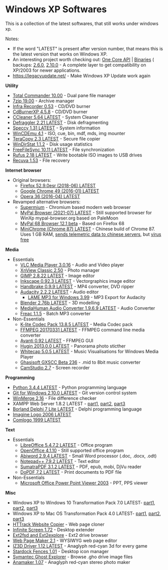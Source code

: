 # Windows XP Softwares

This is a collection of the latest softwares, that still works under windows xp.

Notes: 

- If the word "LATEST" is present after version number, that means this is the latest version that works on Windows XP.
- An interesting project worth checking out: [One Core API](https://github.com/Skulltrail192/One-Core-Api) | [Binaries](https://github.com/Skulltrail192/One-Core-API-Binaries) ( backups: [2.6.0](http://web.archive.org/web/20220710042949/https://transfer.sh/get/ypiCoA/One-Core-API-2.6.0.zip), [2.10.0](https://web.archive.org/web/20230606012810/https://github.com/Skulltrail192/One-Core-API-Binaries/releases/download/2.10.0/One-Core-API-2.10.0.zip) - A complete layer to get compatibility on XP/2003 for newer applications.
- https://legacyupdate.net/ - Make Windows XP Update work again

**Utility**

- [Total Commander 10.00](https://www.ghisler.com/download.htm) - Dual pane file manager
- [7zip 19.00](https://www.7-zip.org/download.html) - Archive manager
- [Infra Recorder 0.53](http://infrarecorder.org/) - CD/DVD burner
- [CdBurnerXP 4.5.8](https://www.cdburnerxp.se) - CD/DVD burner
- [CCleaner 5.64 LATEST](ccleaner-5-64.zip) - System Cleaner
- [Defraggler 2.21 LATEST](defraggler-2-21.zip) - Disk defragmenting
- [Speccy 1.31 LATEST](speccy-1-31.zip) - System information
- [WinCDEmu 4.1](https://wincdemu.sysprogs.org/) - ISO, cue, bin, mdf, mds, img mounter
- [TeraCopy 2.3 LATEST](teracopy-2-3.zip) - Secure file copier
- [WinDirStat 1.1.2](https://windirstat.net/download.html) - Disk usage statistics
- [FreeFileSync 10.11 LATEST](freefilesync-10-11.zip) - File synchronization
- [Rufus 2.18 LATEST](https://web.archive.org/web/20220409003254/https://github.com/pbatard/rufus/releases/download/v2.18/rufus-2.18.exe) - Write bootable ISO images to USB drives
- [Recuva 1.53](https://www.ccleaner.com/recuva/download) - File recovery

**Internet browser**

- Original browsers:
	- [Firefox 52.9.0esr (2018-06) LATEST](https://ftp.mozilla.org/pub/firefox/releases/52.9.0esr/win32/)
	- [Google Chrome 49 (2016-01) LATEST](chrome-49.zip)
	- [Opera 36 (2016-04) LATEST](opera-36.zip)
- Revamped alternative browsers:
	- [Supermium](https://win32subsystem.live/supermium/) - Chromium based modern web browser
	- [MyPal Browser (2021-07) LATEST](http://web.archive.org/web/20211212125512/https://www.mypal-browser.org/release/mypal-29.3.0.win32.installer.exe) - Still supported browser for WinXp mypal-browser.org based on PaleMoon
	- [MyPal 68 Browser 12.1 beta](http://web.archive.org/web/20220408164047/https://cdn-125.anonfiles.com/faI7k4U1xb/da3f68a9-1649436489/mypal-68.12.1.en-US.win32.zip) - Based on Firefox 68
	- [MiniChrome (Chrome 87) LATEST](https://web.archive.org/web/20210227214057/https://browser.kfsafe.cn/) - Chinese build of Chrome 87. Uses 1 GB RAM, [sends telemetric data to chinese servers](https://www.youtube.com/watch?v=3j4OocSslj4), but [virus free](https://www.virustotal.com/gui/file/81123c9a99dc16fc7e536e3abca10d400583184cfe1b2f218f937112c23ed001/detection)

**Media**

- Essentials
	- [VLC Media Player 3.0.16](https://www.videolan.org/vlc/download-windows.html) - Audio and Video player
	- [XnView Classic 2.50](https://www.xnview.com/en/xnview/#downloads) - Photo manager
	- [GIMP 2.8.22 LATEST](https://download.gimp.org/mirror/pub/gimp/v2.8/windows/gimp-2.8.22-setup.exe) - Image editor
	- [Inkscape 0.92.3 LATEST](inkscape-0-92-3.zip) - Vectorgraphics image editor
	- [Handbrake 0.9.9 LATEST](handbrake-0-9-9.zip) - MP4 converter, DVD ripper
	- [Audacity 2.2.2 LATEST](audacity-2-2-2.zip) - Audio editor
		- [LAME MP3 for Windows 3.99](lame-mp3-for-windows-3-99.zip) - MP3 Export for Audacity
	- [Blender 2.76b LATEST](https://download.blender.org/release/Blender2.76/) - 3D modelling
	- [MediaHuman Audio Converter 1.9.6.9 LATEST](mediahuman-audio-converter-1-9-6-9.zip) - Audio Converter
	- [Freac 1.1.5](https://www.freac.org/) - Batch MP3 converter
- Non-Essentials
	- [K-lite Codec Pack 13.8.5 LATEST](k-lite-codec-pack-13-8-5.zip) - Media Codec pack
	- [FFMPEG 20170331 LATEST](ffmpeg-N-84804-g247d033-20170331-win32-static.7z) - FFMPEG command line media converter
	- [Avanti 0.92 LATEST](avanti-0-92.zip) - FFMPEG GUI
	- [Hugin 2013.0.0 LATEST](hugin-2013-0-0.zip) - Panorama photo sticther
	- [Whitecap 5.0.5 LATEST](whitecap-5-0-5.zip) - Music Visualisations for Windows Media Player
	- [Ghasisoft GXSCC Beta 236](ghasisoft-gxscc-beta-236.zip) - .mid to 8bit music converter
	- [CamStudio 2.7](camstudio-2-7.zip) - Screen recorder

**Programming**

- [Python 3.4.4 LATEST](https://www.python.org/downloads/release/python-344/) - Python programming language
- [Git for Windows 2.10.0 LATEST](git-for-windows-2-10.zip) - Git version control system
- [WinMerge 2.16](https://winmerge.org/downloads/) - File difference checker
- XAMPP Web Server 1.8.2 LATEST - [part1](xampp-1-8-2.zip.001), [part2](xampp-1-8-2.zip.002), [part3](xampp-1-8-2.zip.003)
- [Borland Delphi 7 Lite LATEST](borland-delphi-7-lite-password-winxpsoftware.zip) - Delphi programming language
- [Imagine Logo 2006 LATEST](imagine-logo-final-2006.zip)
- [Comlogo 1999 LATEST](comlogo-final-1999.zip)

**Text**

- Essentials
	- [LibreOffice 5.4.7.2 LATEST](https://downloadarchive.documentfoundation.org/libreoffice/old/5.4.7.2/win/) - Office program
	- [OpenOffice 4.1.10](https://www.openoffice.org/download/index.html) - Still supported office program
	- [Abiword 2.9.4 LATEST](abiword-2-9-4.zip) - Small Word processor (.doc, .docx, .odt)
	- [Notepad++ 7.9.2 LATEST](notepad-plusplus-7-9-2.zip) - Text editor
	- [SumatraPDF 3.1.2 LATEST](sumatrapdf-3-1-2.zip) - PDF, epub, mobi, DjVu reader 
	- [DoPDF 7.2 LATEST](dopdf-7-2.zip) - Print documents to PDF file
- Non-Essentials
	- [Microsoft Office Power Point Viewer 2003](microsoft-office-power-point-viewer-2003.zip) - PPT, PPS viewer

**Misc**

- Windows XP to Windows 10 Transformation Pack 7.0 LATEST- [part1](xp-to-win10-transformation-pack-7-0.zip.001), [part2](xp-to-win10-transformation-pack-7-0.zip.002), [part3](xp-to-win10-transformation-pack-7-0.zip.003)
- Windows XP to Mac OS Transformation Pack 4.0 LATEST- [part1](xp-to-macos-transformation-pack-4-0.zip.001), [part2](xp-to-macos-transformation-pack-4-0.zip.002), [part3](xp-to-macos-transformation-pack-4-0.zip.003)
- [HTTrack Website Copier](http://www.httrack.com/page/2/) - Web page cloner
- [Infinite Screen 1.72](infinite-screen-1-72.zip) - Desktop extender
- [Ext2fsd and Ext2explore](ext2fsd-ext2explore.zip) - Ext2 drive browser
- [Web Page Maker 2.1](web-page-maker-2-1.zip) - WYSIWYG web page editor
- [IZ3D Driver 1.12 LATEST](iz3d-1-12.zip) - Anaglyph red-cyan 3d for every game
- [Stardock Fences 1.01](stardock-fences-1-01-password-winxpsoftware.zip) - Desktop icon manager
- [Symantec Ghost Explorer](symantec-ghost-explorer-12-password-winxpsoftware.zip) - Browse .gho drive image files
- [Anamaker 1.07](anamaker-1-07.zip) - Anaglyph red-cyan stereo photo maker
